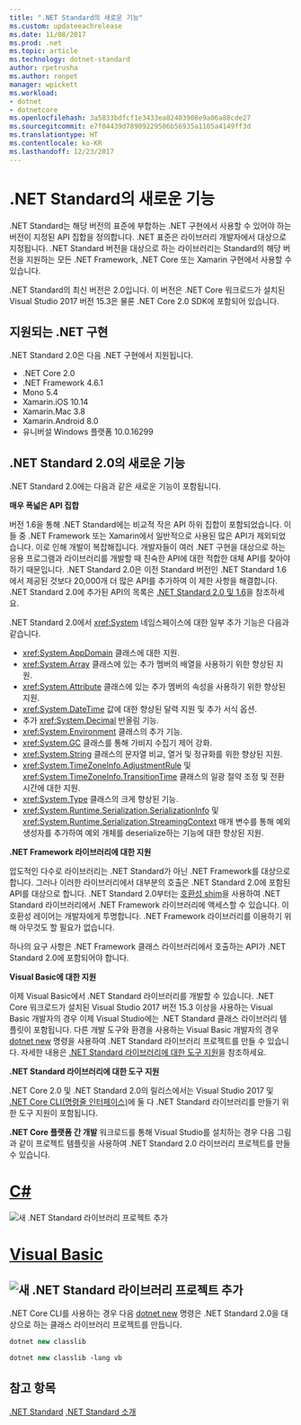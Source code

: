 ```yaml
---
title: ".NET Standard의 새로운 기능"
ms.custom: updateeachrelease
ms.date: 11/08/2017
ms.prod: .net
ms.topic: article
ms.technology: dotnet-standard
author: rpetrusha
ms.author: ronpet
manager: wpickett
ms.workload:
- dotnet
- dotnetcore
ms.openlocfilehash: 3a5833bdfcf1e3433ea82403908e9a06a88cde27
ms.sourcegitcommit: e7f04439d78909229506b56935a1105a4149ff3d
ms.translationtype: HT
ms.contentlocale: ko-KR
ms.lasthandoff: 12/23/2017
---
```

# <a name="whats-new-in-the-net-standard"></a>.NET Standard의 새로운 기능

.NET Standard는 해당 버전의 표준에 부합하는 .NET 구현에서 사용할 수 있어야 하는 버전이 지정된 API 집합을 정의합니다. .NET 표준은 라이브러리 개발자에서 대상으로 지정됩니다. .NET Standard 버전을 대상으로 하는 라이브러리는 Standard의 해당 버전을 지원하는 모든 .NET Framework, .NET Core 또는 Xamarin 구현에서 사용할 수 있습니다.

.NET Standard의 최신 버전은 2.0입니다. 이 버전은 .NET Core 워크로드가 설치된 Visual Studio 2017 버전 15.3은 물론 .NET Core 2.0 SDK에 포함되어 있습니다.

## <a name="supported-net-implementations"></a>지원되는 .NET 구현

.NET Standard 2.0은 다음 .NET 구현에서 지원됩니다.

- .NET Core 2.0
- .NET Framework 4.6.1
- Mono 5.4
- Xamarin.iOS 10.14
- Xamarin.Mac 3.8
- Xamarin.Android 8.0
- 유니버설 Windows 플랫폼 10.0.16299

## <a name="whats-new-in-the-net-standard-20"></a>.NET Standard 2.0의 새로운 기능
 
.NET Standard 2.0에는 다음과 같은 새로운 기능이 포함됩니다.

**매우 폭넓은 API 집합**

버전 1.6을 통해 .NET Standard에는 비교적 작은 API 하위 집합이 포함되었습니다. 이들 중 .NET Framework 또는 Xamarin에서 일반적으로 사용된 많은 API가 제외되었습니다. 이로 인해 개발이 복잡해집니다. 개발자들이 여러 .NET 구현을 대상으로 하는 응용 프로그램과 라이브러리를 개발할 때 친숙한 API에 대한 적합한 대체 API를 찾아야 하기 때문입니다. .NET Standard 2.0은 이전 Standard 버전인 .NET Standard 1.6에서 제공된 것보다 20,000개 더 많은 API를 추가하여 이 제한 사항을 해결합니다. .NET Standard 2.0에 추가된 API의 목록은 [.NET Standard 2.0 및 1.6](https://raw.githubusercontent.com/dotnet/standard/master/docs/versions/netstandard2.0_diff.md)을 참조하세요. 

.NET Standard 2.0에서 <xref:System> 네임스페이스에 대한 일부 추가 기능은 다음과 같습니다.

- <xref:System.AppDomain> 클래스에 대한 지원.
- <xref:System.Array> 클래스에 있는 추가 멤버의 배열을 사용하기 위한 향상된 지원.
- <xref:System.Attribute> 클래스에 있는 추가 멤버의 속성을 사용하기 위한 향상된 지원.
- <xref:System.DateTime> 값에 대한 향상된 달력 지원 및 추가 서식 옵션.
- 추가 <xref:System.Decimal> 반올림 기능.
- <xref:System.Environment> 클래스의 추가 기능.
- <xref:System.GC> 클래스를 통해 가비지 수집기 제어 강화.
- <xref:System.String> 클래스의 문자열 비교, 열거 및 정규화를 위한 향상된 지원.
- <xref:System.TimeZoneInfo.AdjustmentRule> 및 <xref:System.TimeZoneInfo.TransitionTime> 클래스의 일광 절약 조정 및 전환 시간에 대한 지원.
- <xref:System.Type> 클래스의 크게 향상된 기능.
- <xref:System.Runtime.Serialization.SerializationInfo> 및 <xref:System.Runtime.Serialization.StreamingContext> 매개 변수를 통해 예외 생성자를 추가하여 예외 개체를 deserialize하는 기능에 대한 향상된 지원.

**.NET Framework 라이브러리에 대한 지원**

압도적인 다수로 라이브러리는 .NET Standard가 아닌 .NET Framework를 대상으로 합니다. 그러나 이러한 라이브러리에서 대부분의 호출은 .NET Standard 2.0에 포함된 API를 대상으로 합니다. .NET Standard 2.0부터는 [호환성 shim](https://github.com/dotnet/standard/blob/master/docs/netstandard-20/README.md#assembly-unification)을 사용하여 .NET Standard 라이브러리에서 .NET Framework 라이브러리에 액세스할 수 있습니다. 이 호환성 레이어는 개발자에게 투명합니다. .NET Framework 라이브러리를 이용하기 위해 아무것도 할 필요가 없습니다.

하나의 요구 사항은 .NET Framework 클래스 라이브러리에서 호출하는 API가 .NET Standard 2.0에 포함되어야 합니다.

**Visual Basic에 대한 지원**

이제 Visual Basic에서 .NET Standard 라이브러리를 개발할 수 있습니다. .NET Core 워크로드가 설치된 Visual Studio 2017 버전 15.3 이상을 사용하는 Visual Basic 개발자의 경우 이제 Visual Studio에는 .NET Standard 클래스 라이브러리 템플릿이 포함됩니다. 다른 개발 도구와 환경을 사용하는 Visual Basic 개발자의 경우 [dotnet new](../../core/tools/dotnet-new.md) 명령을 사용하여 .NET Standard 라이브러리 프로젝트를 만들 수 있습니다. 자세한 내용은 [.NET Standard 라이브러리에 대한 도구 지원](#tooling)을 참조하세요.

<a name="tooling" />**.NET Standard 라이브러리에 대한 도구 지원**

.NET Core 2.0 및 .NET Standard 2.0의 릴리스에서는 Visual Studio 2017 및 [.NET Core CLI(명령줄 인터페이스)](../../core/tools/index.md)에 둘 다 .NET Standard 라이브러리를 만들기 위한 도구 지원이 포함됩니다. 

**.NET Core 플랫폼 간 개발** 워크로드를 통해 Visual Studio를 설치하는 경우 다음 그림과 같이 프로젝트 템플릿을 사용하여 .NET Standard 2.0 라이브러리 프로젝트를 만들 수 있습니다. 

# <a name="ctabcsharp"></a>[C#](#tab/csharp)
![새 .NET Standard 라이브러리 프로젝트 추가](./media/std-project-cs.png)
# <a name="visual-basictabvisual-basic"></a>[Visual Basic](#tab/visual-basic)
<a name="add-new-net-standard-library-projectmediastd-project-vbpng"></a>![새 .NET Standard 라이브러리 프로젝트 추가](./media/std-project-vb.png)
---

.NET Core CLI를 사용하는 경우 다음 [dotnet new](../../core/tools/dotnet-new.md) 명령은 .NET Standard 2.0을 대상으로 하는 클래스 라이브러리 프로젝트를 만듭니다.

```csharp
dotnet new classlib
```
```vb
dotnet new classlib -lang vb
```
  
## <a name="see-also"></a>참고 항목
[.NET Standard](../net-standard.md)
[.NET Standard 소개](https://blogs.msdn.microsoft.com/dotnet/2016/09/26/introducing-net-standard/)
